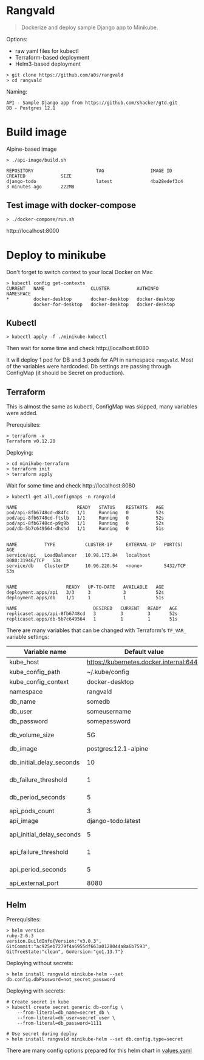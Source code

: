 # Rangvald

> Dockerize and deploy sample Django app to Minikube.

Options:
 - raw yaml files for kubectl
 - Terraform-based deployment
 - Helm3-based deployment

```shell script
> git clone https://github.com/a0s/rangvald
> cd rangvald
``` 

Naming:

    API - Sample Django app from https://github.com/shacker/gtd.git
    DB - Postgres 12.1

# Build image

Alpine-based image

```shell script
> ./api-image/build.sh

REPOSITORY                       TAG                 IMAGE ID            CREATED             SIZE
django-todo                      latest              4ba28edef3c4        3 minutes ago       222MB
```

## Test image with docker-compose

```shell script
> ./docker-compose/run.sh
```

http://localhost:8000

# Deploy to minikube

Don't forget to switch context to your local Docker on Mac

```shell script
> kubectl config get-contexts
CURRENT   NAME                 CLUSTER          AUTHINFO                NAMESPACE
*         docker-desktop       docker-desktop   docker-desktop
          docker-for-desktop   docker-desktop   docker-desktop
```

## Kubectl

```shell script
> kubectl apply -f ./minikube-kubectl
```
Then wait for some time and check http://localhost:8080

It will deploy 1 pod for DB and 3 pods for API in namespace `rangvald`. 
Most of the variables were hardcoded. 
Db settings are passing through ConfigMap (it should be Secret on production).  

## Terraform

This is almost the same as kubectl, ConfigMap was skipped, many variables were added.

Prerequisites:

```shell script
> terraform -v
Terraform v0.12.20
```

Deploying:

```shell script
> cd minikube-terraform
> terraform init
> terraform apply
```

Wait for some time and check http://localhost:8080

```shell script
> kubectl get all,configmaps -n rangvald

NAME                      READY   STATUS    RESTARTS   AGE
pod/api-8fb6748cd-d84fc   1/1     Running   0          52s
pod/api-8fb6748cd-ftslb   1/1     Running   0          52s
pod/api-8fb6748cd-p9g9b   1/1     Running   0          52s
pod/db-5b7c649564-dhshd   1/1     Running   0          51s


NAME          TYPE           CLUSTER-IP     EXTERNAL-IP   PORT(S)          AGE
service/api   LoadBalancer   10.98.173.84   localhost     8080:31946/TCP   53s
service/db    ClusterIP      10.96.220.54   <none>        5432/TCP         53s


NAME                  READY   UP-TO-DATE   AVAILABLE   AGE
deployment.apps/api   3/3     3            3           52s
deployment.apps/db    1/1     1            1           51s

NAME                            DESIRED   CURRENT   READY   AGE
replicaset.apps/api-8fb6748cd   3         3         3       52s
replicaset.apps/db-5b7c649564   1         1         1       51s
```

There are many variables that can be changed with Terraform's `TF_VAR_` variable settings:

| Variable name             | Default value                           | Description                                              |
|---------------------------|-----------------------------------------|----------------------------------------------------------|
| kube_host                 | https://kubernetes.docker.internal:6443 |                                                          |
| kube_config_path          | ~/.kube/config                          |                                                          |
| kube_config_context       | docker-desktop                          |                                                          |
| namespace                 | rangvald                                |                                                          |
| db_name                   | somedb                                  |                                                          |
| db_user                   | someusername                            |                                                          |
| db_password               | somepassword                            | Password for DB!                                         |
| db_volume_size            | 5G                                      | Capacity for PersistentVolume and  PersistentVolumeClaim |
| db_image                  | postgres:12.1-alpine                    |                                                          |
| db_initial_delay_seconds  | 10                                      | readinessProbe.initialDelaySeconds for DB                |
| db_failure_threshold      | 1                                       | readinessProbe.failureThreshold for DB                   |
| db_period_seconds         | 5                                       | readinessProbe.periodSeconds for DB                      |
| api_pods_count            | 3                                       | Number of api's replicas                                 |
| api_image                 | django-todo:latest                      |                                                          |
| api_initial_delay_seconds | 5                                       | readinessProbe.initialDelaySeconds for API               |
| api_failure_threshold     | 1                                       | readinessProbe.failureThreshold for API                  |
| api_period_seconds        | 5                                       | readinessProbe.periodSeconds for API                     |
| api_external_port         | 8080                                    | Localhost's port to open site                            |

## Helm

Prerequisites:

```shell script
> helm version                                                                                         ruby-2.6.3
version.BuildInfo{Version:"v3.0.3", GitCommit:"ac925eb7279f4a6955df663a0128044a8a6b7593", GitTreeState:"clean", GoVersion:"go1.13.7"}
```

Deploying without secrets:

```
> helm install rangvald minikube-helm --set db.config.dbPassword=not_secret_password
```

Deploying with secrets:

```
# Create secret in kube
> kubectl create secret generic db-config \
    --from-literal=db_name=secret_db \
    --from-literal=db_user=secret_user \
    --from-literal=db_password=1111

# Use secret during deploy
> helm install rangvald minikube-helm --set db.config.type=secret
```

There are many config options prepared for this helm chart in [values.yaml](minikube-helm/values.yaml)

